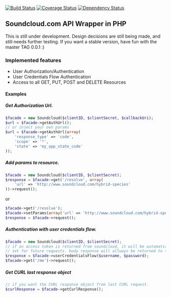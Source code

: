 [![Build Status](https://travis-ci.org/njasm/soundcloud.svg?branch=master)](https://travis-ci.org/njasm/soundcloud) [![Coverage Status](https://coveralls.io/repos/njasm/soundcloud/badge.png?branch=master)](https://coveralls.io/r/njasm/soundcloud?branch=master) [![Dependency Status](https://www.versioneye.com/user/projects/534af6adfe0d078843000029/badge.png)](https://www.versioneye.com/user/projects/534af6adfe0d078843000029)
## Soundcloud.com API Wrapper in PHP
This is still under development.
Design decisions are still being made, and still needs further testing.
If you want a stable version, have fun with the master TAG 0.0.1 :)

### Implemented features 

* User Authorization/Authentication
* User Credentials Flow Authentication
* Access to all GET, PUT, POST and DELETE Resources

#### Examples
##### Get Authorization Url.
```php
$facade = new Soundcloud($clientID, $clientSecret, $callbackUri);
$url = $facade->getAuthUrl();
// or inject your own params
$url = $facade->getAuthUrl(array(
    'response_type' => 'code',
    'scope' => '*',
    'state' => 'my_app_state_code'
));
```

##### Add params to resource.
```php
$facade = new Soundcloud($clientID, $clientSecret);
$response = $facade->get('/resolve', array(
    'url' => 'http://www.soundcloud.com/hybrid-species'
))->request();
```
or
```php
$facade->get('/resolve');
$facade->setParams(array('url' => 'http://www.soundcloud.com/hybrid-species'));
$response = $facade->request();
```

##### Authentication with user credentials flow.
```php
$facade = new Soundcloud($clientID, $clientSecret);
// if an access token is returned from soundcloud, it will be automatically
// set for future requests. body response will allways be returned to the client.
$response = $facade->userCredentialsFlow($username, $password);
$facade->get('/me')->request();
```

##### Get CURL last response object
```php
// if you want the CURL response object from last CURL request.
$curlResponse = $facade->getCurlResponse();
```

